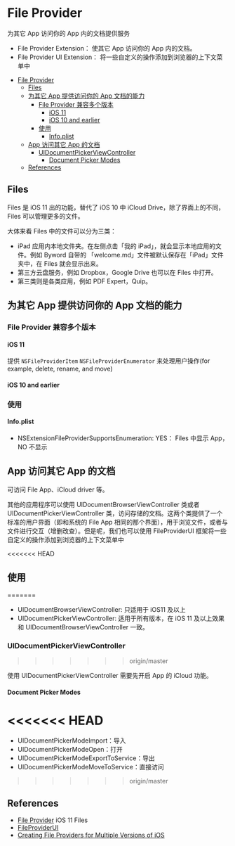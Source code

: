 # File Provider

为其它 App 访问你的 App 内的文档提供服务

* File Provider Extension： 使其它 App 访问你的 App 内的文档。
* File Provider UI Extension： 将一些自定义的操作添加到浏览器的上下文菜单中

<!-- @import "[TOC]" {cmd="toc" depthFrom=1 depthTo=6 orderedList=false} -->
<!-- code_chunk_output -->

* [File Provider](#file-provider)
	* [Files](#files)
	* [为其它 App 提供访问你的 App 文档的能力](#为其它-app-提供访问你的-app-文档的能力)
		* [File Provider 兼容多个版本](#file-provider-兼容多个版本)
			* [iOS 11](#ios-11)
			* [iOS 10 and earlier](#ios-10-and-earlier)
		* [使用](#使用)
			* [Info.plist](#infoplist)
	* [App 访问其它 App 的文档](#app-访问其它-app-的文档)
		* [UIDocumentPickerViewController](#uidocumentpickerviewcontroller)
			* [Document Picker Modes](#document-picker-modes)
	* [References](#references)

<!-- /code_chunk_output -->

## Files

Files 是 iOS 11 出的功能，替代了 iOS 10 中 iCloud Drive，除了界面上的不同，Files 可以管理更多的文件。

大体来看 Files 中的文件可以分为三类：

* iPad 应用内本地文件夹。在左侧点击「我的 iPad」，就会显示本地应用的文件。例如 Byword 自带的 「welcome.md」文件被默认保存在「iPad」文件夹中，在 Files 就会显示出来。
* 第三方云盘服务，例如 Dropbox，Google Drive 也可以在 Files 中打开。
* 第三类则是各类应用，例如 PDF Expert，Quip。

## 为其它 App 提供访问你的 App 文档的能力

### File Provider 兼容多个版本

#### iOS 11

提供 `NSFileProviderItem` `NSFileProviderEnumerator` 来处理用户操作(for example, delete, rename, and move)

#### iOS 10 and earlier

### 使用

#### Info.plist

* NSExtensionFileProviderSupportsEnumeration: YES： Files 中显示 App，NO 不显示


## App 访问其它 App 的文档

可访问 File App、iCloud driver 等。

其他的应用程序可以使用 UIDocumentBrowserViewController 类或者 UIDocumentPickerViewController 类，访问存储的文档。这两个类提供了一个标准的用户界面（即和系统的 File App 相同的那个界面），用于浏览文件，或者与文件进行交互（增删改查）。但是呢，我们也可以使用 FileProviderUI 框架将一些自定义的操作添加到浏览器的上下文菜单中

<<<<<<< HEAD
## 使用
=======
* UIDocumentBrowserViewController: 只适用于 iOS11 及以上
* UIDocumentPickerViewController: 适用于所有版本，在 iOS 11 及以上效果和 UIDocumentBrowserViewController 一致。

### UIDocumentPickerViewController
>>>>>>> origin/master

使用 UIDocumentPickerViewController 需要先开启 App 的 iCloud 功能。

#### Document Picker Modes

<<<<<<< HEAD
=======
* UIDocumentPickerModeImport：导入
* UIDocumentPickerModeOpen：打开
* UIDocumentPickerModeExportToService：导出
* UIDocumentPickerModeMoveToService：直接访问

>>>>>>> origin/master
## References

* [File Provider](https://developer.apple.com/documentation/fileprovider) iOS 11 Files
* [FileProviderUI](https://developer.apple.com/documentation/fileproviderui)
* [Creating File Providers for Multiple Versions of iOS](https://developer.apple.com/documentation/fileprovider/creating_file_providers_for_multiple_versions_of_ios)
